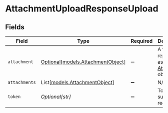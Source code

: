 # AttachmentUploadResponseUpload


## Fields

| Field                                                                                              | Type                                                                                               | Required                                                                                           | Description                                                                                        |
| -------------------------------------------------------------------------------------------------- | -------------------------------------------------------------------------------------------------- | -------------------------------------------------------------------------------------------------- | -------------------------------------------------------------------------------------------------- |
| `attachment`                                                                                       | [Optional[models.AttachmentObject]](../models/attachmentobject.md)                                 | :heavy_minus_sign:                                                                                 | A file represented as an [Attachment](/api-reference/ticketing/tickets/ticket-attachments/) object |
| `attachments`                                                                                      | List[[models.AttachmentObject](../models/attachmentobject.md)]                                     | :heavy_minus_sign:                                                                                 | N/A                                                                                                |
| `token`                                                                                            | *Optional[str]*                                                                                    | :heavy_minus_sign:                                                                                 | Token for subsequent request                                                                       |